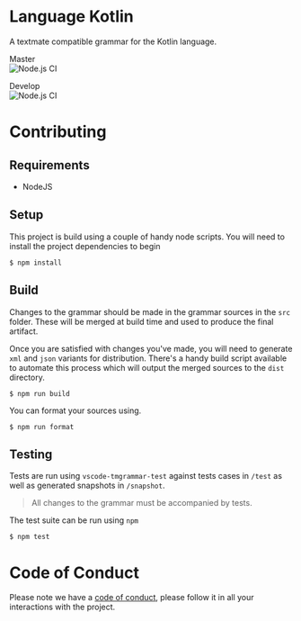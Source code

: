 # Language Kotlin

A textmate compatible grammar for the Kotlin language.

Master  
![Node.js CI](https://github.com/nishtahir/language-kotlin/workflows/Node.js%20CI/badge.svg?branch=master)

Develop  
![Node.js CI](https://github.com/nishtahir/language-kotlin/workflows/Node.js%20CI/badge.svg?branch=develop)


# Contributing

## Requirements

* NodeJS

## Setup

This project is build using a couple of handy node scripts. You will need to 
install the project dependencies to begin

```
$ npm install
```

## Build

Changes to the grammar should be made in the grammar sources in the `src` folder. 
These will be merged at build time and used to produce the final artifact.

Once you are satisfied with changes you've made, you will need to generate 
`xml` and `json` variants for distribution. 
There's a handy build script available to automate this process which will output
the merged sources to the `dist` directory.

```
$ npm run build
```

You can format your sources using.

```
$ npm run format
```

## Testing

Tests are run using `vscode-tmgrammar-test` against tests cases 
in `/test` as well as generated snapshots in `/snapshot`.

> All changes to the grammar must be accompanied by tests.

The test suite can be run using `npm`

```
$ npm test
```

# Code of Conduct

Please note we have a [code of conduct](./CODE_OF_CONDUCT.md), 
please follow it in all your interactions with the project.
